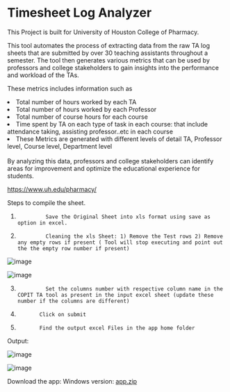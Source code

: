 # Timesheet Log Analyzer
This Project is built for University of Houston College of Pharmacy.

This tool automates the process of extracting data from the raw TA log sheets that are submitted by over 30 teaching assistants throughout a semester. 
The tool then generates various metrics that can be used by professors and college stakeholders to gain insights into the performance and workload of the TAs. 

These metrics includes information such as 

<li>Total number of hours worked by each TA</li>
<li>Total number of hours worked by each Professor</li>
<li>Total number of course hours for each course</li>
<li> Time spent by TA on each type of task in each course: that include attendance taking, assisting professor..etc in each course</li>
<li> These Metrics are generated with different levels of detail TA, Professor level, Course level, Department level</li>

<br>
By analyzing this data, professors and college stakeholders can identify areas for improvement and optimize the educational experience for students.

https://www.uh.edu/pharmacy/

 
Steps to compile the sheet.
 
1)              Save the Original Sheet into xls format using save as option in excel.
 
2)              Cleaning the xls Sheet: 1) Remove the Test rows 2) Remove any empty rows if present ( Tool will stop executing and point out the the empty row number if present)

![image](https://user-images.githubusercontent.com/19888725/227493680-88b725d2-1cbc-4c68-800a-f92fae42c115.png)

 ![image](https://user-images.githubusercontent.com/19888725/227493716-1ddf95ae-d3da-42b1-b0dd-554423fddf3c.png)

 
3)              Set the columns number with respective column name in the COPIT TA tool as present in the input excel sheet (update these number if the columns are different)
 
 
 
4)            Click on submit
 
5)            Find the output excel Files in the app home folder
 
 
 
Output:
 
 
 ![image](https://user-images.githubusercontent.com/19888725/227493763-6c037b06-27c5-4b5b-b8d4-f173a3c67d19.png)

 
 

 ![image](https://user-images.githubusercontent.com/19888725/227493819-7659a2c2-3172-4801-ab2a-3e7a3b6b57cc.png)

 

Download the app: 
Windows version: [app.zip](https://drive.google.com/file/d/1mRMLqY4XeVuYleD1aAz3luuITUT_4yxH/view?usp=share_link)



